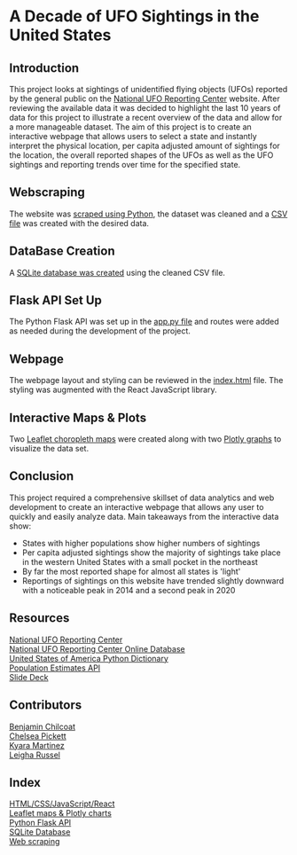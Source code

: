 # A Decade of UFO Sightings in the United States

## Introduction
This project looks at sightings of unidentified flying objects (UFOs) reported by the general public on the [National UFO Reporting Center](https://nuforc.org/) website. After reviewing the available data it was decided to highlight the last 10 years of data for this project to illustrate a recent overview of the data and allow for a more manageable dataset. The aim of this project is to create an interactive webpage that allows users to select a state and instantly interpret the physical location, per capita adjusted amount of sightings for the location, the overall reported shapes of the UFOs as well as the UFO sightings and reporting trends over time for the specified state.

## Webscraping
The website was [scraped using Python](https://github.com/ceramicbull/Project_3_Repo/blob/main/Data/webscrape.ipynb), the dataset was cleaned and a [CSV file](https://github.com/ceramicbull/Project_3_Repo/tree/main/Data/output_csv) was created with the desired data. 

## DataBase Creation
A [SQLite database was created](https://github.com/ceramicbull/Project_3_Repo/blob/main/db_setup.py) using the cleaned CSV file.

## Flask API Set Up
The Python Flask API was set up in the [app.py file](https://github.com/ceramicbull/Project_3_Repo/blob/main/app.py) and routes were added as needed during the development of the project. 

## Webpage
The webpage layout and styling can be reviewed in the [index.html](https://github.com/ceramicbull/Project_3_Repo/blob/main/templates/index.html) file. The styling was augmented with the React JavaScript library.

## Interactive Maps & Plots
Two [Leaflet choropleth maps](https://github.com/ceramicbull/Project_3_Repo/blob/main/static/js/plots.js) were created along with two [Plotly graphs](https://github.com/ceramicbull/Project_3_Repo/blob/main/static/js/plots.js) to visualize the data set. 

## Conclusion
This project required a comprehensive skillset of data analytics and web development to create an interactive webpage that allows any user to quickly and easily analyze data. Main takeaways from the interactive data show: 
- States with higher populations show higher numbers of sightings
- Per capita adjusted sightings show the majority of sightings take place in the western United States with a small pocket in the northeast
- By far the most reported shape for almost all states is 'light' 
- Reportings of sightings on this website have trended slightly downward with a noticeable peak in 2014 and a second peak in 2020 

## Resources
[National UFO Reporting Center](https://nuforc.org/)  
[National UFO Reporting Center Online Database](https://nuforc.org/databank/)  
[United States of America Python Dictionary](https://gist.github.com/rogerallen/1583593)  
[Population Estimates API](https://www.census.gov/data/developers/data-sets/popest-popproj/popest.html)  
[Slide Deck](https://docs.google.com/presentation/d/1HZREObr04ZEqqgNdZNPVDqCBwjlN3rXxUnYY-yO7xj4/edit#slide=id.p1)

## Contributors
[Benjamin Chilcoat](https://github.com/ceramicbull)  
[Chelsea Pickett](https://github.com/chelseapickett)  
[Kyara Martinez](https://github.com/martinezzkyara)  
[Leigha Russel](https://github.com/lrussell834)

## Index
[HTML/CSS/JavaScript/React](https://github.com/ceramicbull/Project_3_Repo/blob/main/templates/index.html)  
[Leaflet maps & Plotly charts](https://github.com/ceramicbull/Project_3_Repo/blob/main/static/js/plots.js)  
[Python Flask API](https://github.com/ceramicbull/Project_3_Repo/blob/main/app.py)  
[SQLite Database](https://github.com/ceramicbull/Project_3_Repo/blob/main/db_setup.py)  
[Web scraping](https://github.com/ceramicbull/Project_3_Repo/blob/main/Data/webscrape.ipynb)



